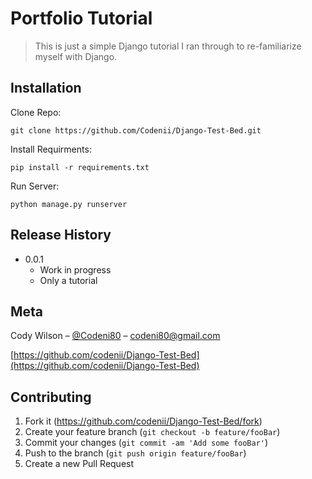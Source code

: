 # Portfolio Tutorial
> This is just a simple Django tutorial I ran through to re-familiarize myself with Django.


## Installation

Clone Repo:
```
git clone https://github.com/Codenii/Django-Test-Bed.git
```

Install Requirments:
```
pip install -r requirements.txt
```

Run Server:
```
python manage.py runserver
```

## Release History

* 0.0.1
    * Work in progress
    * Only a tutorial

## Meta

Cody Wilson – [@Codeni80](https://twitter.com/codeni80) – codeni80@gmail.com

[https://github.com/codenii/Django-Test-Bed](https://github.com/codenii/Django-Test-Bed)

## Contributing

1. Fork it (<https://github.com/codenii/Django-Test-Bed/fork>)
2. Create your feature branch (`git checkout -b feature/fooBar`)
3. Commit your changes (`git commit -am 'Add some fooBar'`)
4. Push to the branch (`git push origin feature/fooBar`)
5. Create a new Pull Request
